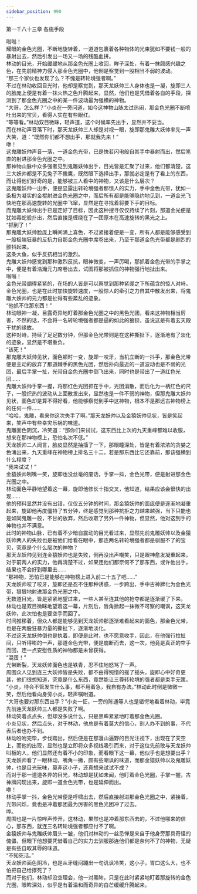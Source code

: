 ```yaml
---
sidebar_position: 990
---
```

 第一千八十三章 各施手段


嗡嗡！  
耀眼的金色光圈，不断地旋转着，一道道包裹着各种物体的光束犹如不要钱一般的暴射出去，然后引发出一场又一场的残酷血拼。  
林动的目光，开始缓缓地从那金色光圈上收回，眸子深处，有着一抹颇感兴趣之色，在先前精神力侵入那金色光圈中，他倒是察觉到一股相当不弱的波动。  
“那三个家伙也发现了么？不愧是转轮境强者啊。”  
不过在林动收回目光时，他却是察觉到，那天龙妖帅三人身体也是一凝，旋即三人的脸庞上便是有着一抹火热之色升腾起来，显然，他们也是凭借着各自的手段，探测到了那金色光圈之中的某一件波动最为强横的神物。  
“大哥，怎么样？”小炎在一旁问道，如今这神物山脉太过热闹，那金色光圈不断喷吐出来的宝贝，看得人实在有些眼红。  
“等等看。”林动双目微眯，轻声道，这个时候率先出手，显然并不妥当。  
而在林动声音落下时，那天龙妖帅三人却是对视一眼，旋即那鬼雕大妖帅率先一声大笑，道：“既然你们都不想出手，那就我先来！”  
咻！  
这鬼雕妖帅声音一落，一道金色光带，已是快若闪电般自其手中暴射而出，然后笔直的射进那金色光圈之中。  
那神物山脉中众多强者见到鬼雕妖帅出手，目光皆是汇聚了过来，他们都清楚，这三大妖帅都是不见兔子不撒鹰，既然眼下选择出手，那就必定是有了看上的东西，而让得他们好奇的是，能够被三人看中的神物，又该是什么层次？  
这鬼雕妖帅一出手，便是显露出转轮境强者那惊人的实力，手中金色光带，犹如一条极为凝实的金棍射进金色光圈之中，而后所有都是能够隐约地见到，一道金光飞快地在那高速旋转的光圈中飞窜，显然是在寻找着将要下手的目标。  
而鬼雕大妖帅出手已是定好了目标，因此这种搜寻仅仅持续了片刻，那道金光便是犹如毒蛇般扑出，然后直接是缠绕在了一团原本在高速旋转的黑光之上。  
“抓到了！”  
那鬼雕大妖帅脸庞上瞬间涌上喜色，不过紧接着便是一变，所有人都是能够感受到一股极端狂暴的反抗力自那金色光圈中席卷出来，乃至于那道金色光带都是剧烈的颤抖起来。  
这条大鱼，似乎反抗相当的激烈。  
鬼雕大妖帅感觉到那种激烈反抗，眼神微变，一声厉喝，那抓着金色光带的手掌之中，便是有着浩瀚元力席卷出去，试图将那被抓住的神物强行地扯出来。  
嗡嗡！  
金色光带绷得紧紧的，在场的人皆是可以察觉到那种紧绷之下所蕴含的惊人对峙。  
金色光圈，也是在此时加快旋转速度，一股惊人的牵引之力自其中散发出来，将鬼雕大妖帅的元力都是扯得有些紊乱的迹象。  
“他抓不住那东西！”  
林动眼神一凝，目露奇异地盯着那金色光圈之中的黑色光团，看来这神物相当厉害，不然的话，不会将一名转轮境强者都是逼的如此的狼狈，虽说这是有着玄天殿干扰的缘故。  
这种对峙，持续了足足数分钟，但那金色光带则是在这种撕扯下，逐渐地有了淡化的迹象，显然是不堪重负。  
“该死！”  
那鬼雕大妖帅见状，面色顿时一变，旋即一咬牙，当机立断的一抖手，那金色光带便是主动的放弃了那道棘手的黑色光团，然后扑向最近的一道波动也是不弱的光团，最后手掌一扯，光带自金色光圈中倒飞出来，同时也是带出了一道红色光团……  
鬼雕大妖帅手掌一握，将那红色光团抓在手中，光团消散，而后化为一柄红色的尺子，一股炽热的波动从上面散发出来，显然也是一件不弱的神物，但那鬼雕大妖帅见状，面色却是算不得好看，他能够察觉到手中这神物，根本不是那远古神物榜上的任何一件……  
“哈哈，鬼雕，看来你这次失手了啊。”那天龙妖帅以及金猿妖帅见状，皆是笑起来，笑声中有些幸灾乐祸的味道。  
鬼雕面色阴沉，冷笑道：“那你们来试试，这东西比上次的九天重峰都难以收服，想来在那神物榜上，恐怕名次不低。”  
天龙妖帅二人闻言，脸皮显然是抽搐了一下，那眼瞳深处，皆是有着浓浓的贪婪之色涌出来，九天重峰在神物榜上排名三十二，若是那东西比它还靠前，那该强横到什么程度？  
“我来试试！”  
金猿妖帅咧嘴一笑，旋即也没丝毫的废话，手掌一抖，金色光带，便是射进那金色光圈之中。  
林动面色平静地望着这一幕，旋即他修长十指交叉，他知道，结果应该会很快的出现……  
他的预料显然并没有出错，仅仅五分钟的时间，那金猿妖帅的面庞便是逐渐地凝重起来，旋即他再度僵持了五分钟，终是感觉到那种抗拒之力越来越强，当下只能也是如同鬼雕一般，不甘的放弃，然后收取了另外一件神物，但显然，他对这到手的神物也并不满意。  
此时的神物山脉，已有着不少暗自震动的目光看过来，显然先前鬼雕妖帅以及金猿妖帅两人的失败也是被他们给看在眼中，那连两名转轮境强者都是驯服不了的宝贝，究竟是个什么层次的神物？  
那天龙妖帅见到连金猿妖帅也是失败，倒再没出声嘲笑，只是眼神愈发凝重起来，对于前两人的实力，他再清楚不过，如果连他们都奈何不了那东西，或许他出手，结果也不会好到哪里去……  
“那神物，恐怕已是能够在神物榜上进入前二十五了吧……”  
天龙妖帅咬了咬牙，旋即还是忍不住那种诱惑，一步跨出，手中古神牌化为金色光带，狠狠地射进那金色光圈之中。  
无数道目光，皆是紧紧地望过来，一些人甚至连其他的抢夺都是逐渐缓了下来。  
林动也是双目微眯地望着这一幕，片刻后，唇角掀起一抹微不可察的嘲讽，这天龙妖帅，此次怕也是要空手而回了。  
时间推移着，但众人都是能够见到天龙妖帅那逐渐难看起来的面色，那金色光带，也是在两股狂暴力量的撕扯下，逐渐地淡化。  
不过这天龙妖帅倒也是执着，即便是此时，也不愿意收手，因此，在他强行拉扯间，只听得嘭的一声，那道金色光带，便是崩断而去，这一次，他竟是真正的空手而回，连一点安慰性质的神物都是未曾获得。  
“混蛋！”  
光带断裂，天龙妖帅面色也是铁青，忍不住地怒骂了一声。  
周围众人见到连三大妖帅皆是失败，都不由得惋惜的摇了摇头，旋即心中好奇更甚，他们很想知道，究竟是什么东西，竟然能让三尊转轮境的强者都是束手无策。  
“小炎，待会不管发生什么事，都不用着急，我自有办法。”林动此时倒是微微一笑，然后他看向身旁小炎，轻声嘱咐道。  
“大哥也要对那东西出手？”小炎一怔，一旁的陈通等人也是错愕地看着林动，毕竟先前连天龙妖帅三人都是失败了啊。  
林动笑着点点头，但却没多说什么，只是黑眸紧紧地盯着那金色光圈。  
小炎见状，然后点头，对于林动，他总是有着莫大的信心，别人办不到的事，不代表后者也办不到。  
林动吩咐完毕，步伐踏出，然后便是在那漫山遍野的目光注视下，出现在了天空上，而他的出现，显然也是立即将众多视线吸引而来，对于这位先前敢与天龙妖帅叫板的人，他们显然还有着不小的印象，而看眼下这一幕，他似乎也是想要出手？  
天龙妖帅看了一眼林动，嘴角一撇，颇有些嘲讽的味道，而那金猿妖帅以及鬼雕妖帅，也是目光玩味，莫非这小子，还真想来试试不成？  
而对于那一道道各异的目光，林动却是犹如未闻，他盯着金色光圈，手掌一握，古神牌闪现出来，旋即一道金色光带，也是延伸而出。  
咻！  
林动手掌一抖，金色光带便是呼啸出去，然后直接射进那金色光圈之中，紧接着，光带闪烁，竟也是冲着那团最为厉害的黑色光团冲了过去。  
哗。  
周围也是一片惊哗声传开，这林动，果然也是冲着那东西去的，不过他哪来的信心，那东西，就连三名转轮境强者都应付不了啊。  
金猿妖帅与鬼雕妖帅眉头一皱，他们对林动的一丝忌惮是来自于他身旁那具奇怪的傀儡，但眼下他想要凭借着自己的实力去驯服那连他们都是奈何不了的神物，无疑是有些自取其辱的味道。  
“不知死活。”  
天龙妖帅面色阴冷，也是从牙缝间蹦出一句讥讽冷笑，这小子，胃口这么大，也不怕把自己给撑死了？  
而对于他们，林动却没空理会，他一对黑眸，只是在此时紧紧地盯着那旋转的金色光圈，眼眸深处，似乎是有着温和而奇异的白芒缓缓升腾起来。  
  
  
